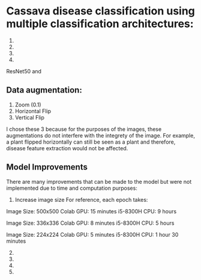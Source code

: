 
# Cassava disease classification using multiple classification architectures: 
1.
2.
3.
4.
ResNet50 and 

## Data augmentation:
1. Zoom (0.1)
2. Horizontal Flip
3. Vertical Flip 

I chose these 3 because for the purposes of the images, these augmentations do not interfere with the integrety of the image. For example, a plant flipped horizontally can still be seen as a plant and therefore, disease feature extraction would not be affected. 


## Model Improvements
There are many improvements that can be made to the model but were not implemented due to time and computation purposes: 

1. Increase image size 
For reference, each epoch takes: 

Image Size: 500x500
Colab GPU: 15 minutes
i5-8300H CPU: 9 hours

Image Size: 336x336
Colab GPU: 8 minutes
i5-8300H CPU: 5 hours

Image Size: 224x224
Colab GPU: 5 minutes
i5-8300H CPU: 1 hour 30 minutes

2.
3.
4.
5.
